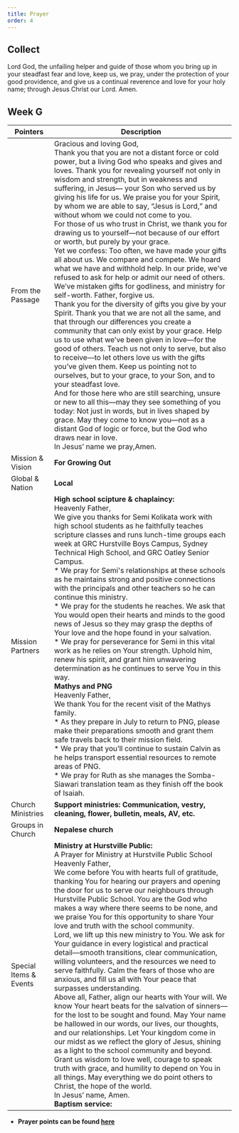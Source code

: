 ```yaml
---
title: Prayer
order: 4
---
```


## Collect
Lord God, the unfailing helper and guide of those whom you bring up in your steadfast fear and love, keep us, we pray, under the protection of your good providence, and give us a continual reverence and love for your holy name; through Jesus Christ our Lord. Amen.


## Week G

| Pointers | Description |
| --- | --- |
| From the Passage | Gracious and loving God,<br>Thank you that you are not a distant force or cold power, but a living God who speaks and gives and loves. Thank you for revealing yourself not only in wisdom and strength, but in weakness and suffering, in Jesus— your Son who served us by giving his life for us. We praise you for your Spirit, by whom we are able to say, “Jesus is Lord,” and without whom we could not come to you.<br>For those of us who trust in Christ, we thank you for drawing us to yourself—not because of our effort or worth, but purely by your grace.<br>Yet we confess:  Too often, we have made your gifts all about us. We compare and compete. We hoard what we have and withhold help. In our pride, we’ve refused to ask for help or admit our need of others. We’ve mistaken gifts for godliness, and ministry for self-worth.  Father, forgive us.<br>Thank you for the diversity of gifts you give by your Spirit.  Thank you that we are not all the same, and that through our differences you create a community that can only exist by your grace. Help us to use what we’ve been given in love—for the good of others. Teach us not only to serve, but also to receive—to let others love us with the gifts you’ve given them.  Keep us pointing not to ourselves, but to your grace, to your Son, and to your steadfast love.<br>And for those here who are still searching, unsure or new to all this—may they see something of you today: Not just in words, but in lives shaped by grace. May they come to know you—not as a distant God of logic or force, but the God who draws near in love.<br>In Jesus’ name we pray,Amen.|
| Mission & Vision | **For Growing Out** | 
| Global & Nation | **Local** |
| Mission Partners  | **High school scipture & chaplaincy:**<br>Heavenly Father,<br>We give you thanks for Semi Kolikata work with high school students as he faithfully teaches scripture classes and runs lunch-time groups each week at GRC Hurstville Boys Campus, Sydney Technical High School, and GRC Oatley Senior Campus.<br> * We pray for Semi's relationships at these schools as he maintains strong and positive connections with the principals and other teachers so he can continue this ministry. <br> * We pray  for the students he reaches. We ask that You would open their hearts and minds to the good news of Jesus so they may grasp the depths of Your love and the hope found in your salvation.<br> * We pray for perseverance for Semi in this vital work as  he relies on Your strength. Uphold him, renew his spirit, and grant him unwavering determination as he continues to serve You in this way.<br> **Mathys and PNG**<br>Heavenly Father,<br>We thank You for the recent visit of the Mathys family.<br> * As they prepare in July to return to PNG, please make their preparations smooth and grant them safe travels back to their mission field.<br> * We pray that you’ll continue to sustain Calvin as he helps transport essential resources to remote areas of PNG.<br> * We pray for Ruth as she manages the Somba-Siawari translation team as they finish off the book of Isaiah. |
| Church Ministries | **Support ministries: Communication, vestry, cleaning, flower, bulletin, meals, AV, etc.** |
| Groups in Church | **Nepalese church** |
|Special Items & Events | **Ministry at Hurstville Public:**<br>A Prayer for Ministry at Hurstville Public School<br>Heavenly Father,<br>We come before You with hearts full of gratitude, thanking You for hearing our prayers and opening the door for us to serve our neighbours through Hurstville Public School. You are the God who makes a way where there seems to be none, and we praise You for this opportunity to share Your love and truth with the school community.<br>Lord, we lift up this new ministry to You. We ask for Your guidance in every logistical and practical detail—smooth transitions, clear communication, willing volunteers, and the resources we need to serve faithfully. Calm the fears of those who are anxious, and fill us all with Your peace that surpasses understanding.<br>Above all, Father, align our hearts with Your will. We know Your heart beats for the salvation of sinners—for the lost to be sought and found. May Your name be hallowed in our words, our lives, our thoughts, and our relationships. Let Your kingdom come in our midst as we reflect the glory of Jesus, shining as a light to the school community and beyond.<br>Grant us wisdom to love well, courage to speak truth with grace, and humility to depend on You in all things. May everything we do point others to Christ, the hope of the world.<br>In Jesus’ name, Amen.<br> **Baptism service:** |
 


- **Prayer points can be found [here](https://stgeorgeshurstville.org.au/prayer)**
